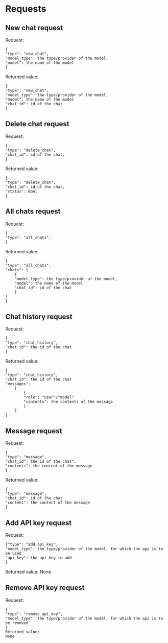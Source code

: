 # Requests

## New chat request
Request:
```
{
"type": "new_chat",
"model_type": the type/provider of the model,
"model": the name of the model
}
```
Returned value:
```
{
"type": "new_chat",
"model_type": the type/provider of the model,
"model": the name of the model
"chat_id": id of the chat
}
```
## Delete chat request
Request:
```
{
"type": "delete_chat",
"chat_id": id of the chat,
}
```
Returned value:
```
{
"type": "delete_chat",
"chat_id": id of the chat,
"status": Bool
}
```
## All chats request
Request:
```
{
"type": "all_chats",
}
```
Returned value:
```
{
"type": "all_chats",
"chats": [
    {
    "model_type": the type/provider of the model,
    "model": the name of the model
    "chat_id": id of the chat
    }
]
}
```
## Chat history request
Request:
```
{
"type": "chat_history",
"chat_id": the id of the chat
}
```
Returned value:
```
{
"type": "chat_history",
"chat_id": the id of the chat
"messages":
    [
        {
        "role": "user"/"model"
        "contents": the contents of the message
        }
    ]
}
```
## Message request
Request:
```
{
"type": "message",
"chat_id": the id of the chat",
"contents": the content of the message
}
```
Returned value:
```
{
"type": "message",
"chat_id": id of the chat
"content": the content of the message
}

```
## Add API key request
Request:
```
{"type": "add_api_key",
"model_type": the type/provider of the model, for which the api is to be used
"api_key": the api key to add
}
```
Returned value:
None

## Remove API key request
Request:
```
{
"type": "remove_api_key",
"model_type": the type/provider of the model, for which the api is to be removed
}
Returned value:
None
